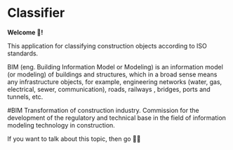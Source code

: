 # Classifier

**Welcome 👋!**

This application for classifying construction objects according to ISO standards.

BIM (eng. Building Information Model or Modeling) is an information model (or modeling) of buildings and structures, which in a broad sense means any infrastructure objects, for example, engineering networks (water, gas, electrical, sewer, communication), roads, railways , bridges, ports and tunnels, etc.

#BIM
Transformation of construction industry. Commission for the development of the regulatory and technical base in the field of information modeling technology in construction.

If you want to talk about this topic, then go 🏃‍♂️
